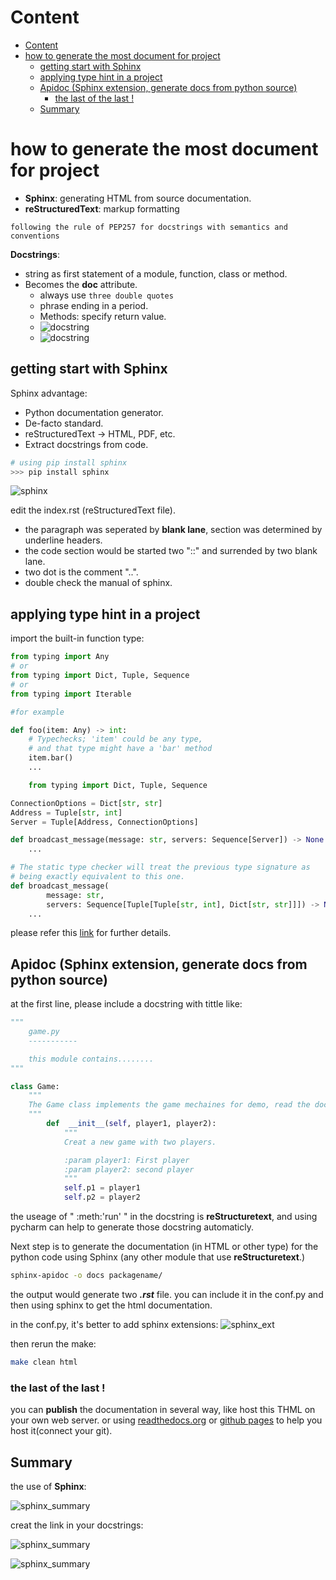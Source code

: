 # Content

- [Content](#content)
- [how to generate the most document for project](#how-to-generate-the-most-document-for-project)
  - [getting start with Sphinx](#getting-start-with-sphinx)
  - [applying type hint in a project](#applying-type-hint-in-a-project)
  - [Apidoc (Sphinx extension, generate docs from python source)](#apidoc-sphinx-extension-generate-docs-from-python-source)
    - [the last of the last !](#the-last-of-the-last)
  - [Summary](#summary)

# how to generate the most document for project

* **Sphinx**: generating HTML from source documentation.
* **reStructuredText**: markup formatting

``following the rule of PEP257 for docstrings with semantics and conventions``

**Docstrings**:

* string as first statement of a module, function, class or method.
* Becomes the __doc__ attribute.
  * always use ```three double quotes```
  * phrase ending in a period.
  * Methods: specify return value.
  * ![docstring](./images/docstrings.png)
  * ![docstring](./images/docstrings2.png)

## getting start with Sphinx

Sphinx advantage:

* Python documentation generator.
* De-facto standard.
* reStructuredText -> HTML, PDF, etc.
* Extract docstrings from code.

```python
# using pip install sphinx
>>> pip install sphinx
```
![sphinx](./images/Sphinx.png)

edit the index.rst (reStructuredText file).

* the paragraph was seperated by **blank lane**, section was determined by underline headers.
* the code section would be started two "::" and surrended by two blank lane.
* two dot is the comment "..".
* double check the manual of sphinx.

## applying type hint in a project

import the built-in function type:
```python
from typing import Any
# or
from typing import Dict, Tuple, Sequence
# or
from typing import Iterable

#for example

def foo(item: Any) -> int:
    # Typechecks; 'item' could be any type,
    # and that type might have a 'bar' method
    item.bar()
    ...

    from typing import Dict, Tuple, Sequence

ConnectionOptions = Dict[str, str]
Address = Tuple[str, int]
Server = Tuple[Address, ConnectionOptions]

def broadcast_message(message: str, servers: Sequence[Server]) -> None:
    ...

# The static type checker will treat the previous type signature as
# being exactly equivalent to this one.
def broadcast_message(
        message: str,
        servers: Sequence[Tuple[Tuple[str, int], Dict[str, str]]]) -> None:
    ...
```
please refer this [link](https://docs.python.org/3/library/typing.html) for further details.

## Apidoc (Sphinx extension, generate docs from python source)

at the first line, please include a docstring with tittle like:

```python
"""
    game.py
    -----------

    this module contains........
"""

class Game:
    """
    The Game class implements the game mechaines for demo, read the documentation for the :meth:'run' method.
    """
        def  __init__(self, player1, player2):
            """
            Creat a new game with two players.

            :param player1: First player
            :param player2: second player
            """
            self.p1 = player1
            self.p2 = player2
```

the useage of " :meth:'run' " in the docstring is **reStructuretext**, and using pycharm can help to generate those docstring automaticly.

Next step is to  generate the documentation (in HTML or other type) for the python code using Sphinx (any other module that use **reStructuretext**.)

```bash
sphinx-apidoc -o docs packagename/
```

the output would generate two ***.rst*** file. you can include it in the conf.py and then using sphinx to get the html documentation.

in the conf.py, it's better to add sphinx extensions:
![sphinx_ext](./images/sphinx_ext.png)

then  rerun the make:

```bash
make clean html
```

### the last of the last !

you can **publish** the documentation in several way, like host this THML on your own web server. or using [readthedocs.org](https://readthedocs.org/) or [github pages](https://pages.github.com) to help you host it(connect your git).

## Summary

the use of **Sphinx**:

![sphinx_summary](./images/Sphinx_summary.png)

creat the link in your docstrings:

![sphinx_summary](./images/Sphinx_summary2.png)

![sphinx_summary](./images/Sphinx_summary3.png)